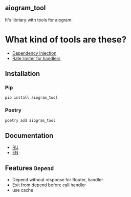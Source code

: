 ## aiogram_tool
It's libriary with tools for aiogram.


# What kind of tools are these?
- [Dependency Injection](https://github.com/shayzi3/aiogram_tool/blob/master/examples/depend/default.py)
- [Rate limiter for handlers](https://github.com/shayzi3/aiogram_tool/blob/master/examples/limit/default.py)


## Installation

### Pip
```cmd
pip install aiogram_tool
```

### Poetry
```cmd
poetry add aiogram_tool
```


## Documentation

- [RU](https://github.com/shayzi3/aiogram_tool/tree/master/docs/ru)
- [EN](https://github.com/shayzi3/aiogram_tool/tree/master/docs/en)


## Features `Depend`

- Depend without response for Router, handler
- Exit from depend before call handler
- use cache
